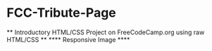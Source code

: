# FCC-Tribute-Page
** Introductory HTML/CSS Project on FreeCodeCamp.org using raw HTML/CSS  **
**** Responsive Image ****
